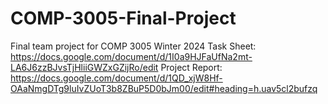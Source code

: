 # COMP-3005-Final-Project
Final team project for COMP 3005 Winter 2024 
Task Sheet: https://docs.google.com/document/d/1I0a9HJFaUfNa2mt-LA6J6zzBJvsTjHliiGWZxGZijRo/edit
Project Report: https://docs.google.com/document/d/1QD_xjW8Hf-OAaNmgDTg9luIvZUoT3b8ZBuP5D0bJm00/edit#heading=h.uav5cl2bufzq
